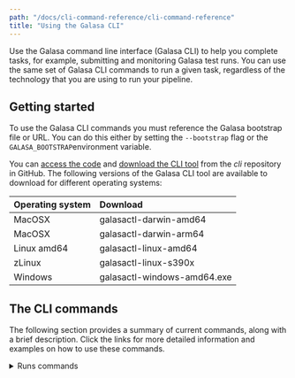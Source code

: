 ```yaml
---
path: "/docs/cli-command-reference/cli-command-reference"
title: "Using the Galasa CLI"
---
```


Use the Galasa command line interface (Galasa CLI) to help you complete tasks, for example, submitting and monitoring Galasa test runs. You can use the same set of Galasa CLI commands to run a given task, regardless of the technology that you are using to run your pipeline.

## Getting started 

To use the Galasa CLI commands you must reference the Galasa bootstrap file or URL. You can do this either by setting the `--bootstrap` flag or the `GALASA_BOOTSTRAP`environment variable.

You can [access the code](https://github.com/galasa-dev/cli) and [download the CLI tool](https://github.com/galasa-dev/cli/releases) from the _cli_ repository in GitHub. The following versions of the Galasa CLI tool are available to download for different operating systems:

| Operating system  |  Download  |
| :---- | :-------- | 
| MacOSX  | galasactl-darwin-amd64 |
| MacOSX  | galasactl-darwin-arm64 |
| Linux amd64 | galasactl-linux-amd64 | 
| zLinux  | galasactl-linux-s390x | 
| Windows | galasactl-windows-amd64.exe | 


## The CLI commands

The following section provides a summary of current commands, along with a brief description. Click the links for more detailed information and examples on how to use these commands.

<details>
<summary>Runs commands</summary>

|   |    |
| :---- | :-------- |
| **[runs prepare](/docs/cli-command-reference/ecosystem-cli-runs-prepare)**<br>  | Builds a portfolio of tests from single or multiple test streams. The portfolio can then be run by using the `runs submit` command. |
| **[runs submit](/docs/cli-command-reference/ecosystem-cli-runs-submit)**<br>  | Submits and monitors tests in the Galasa Ecosystem. Tests can be input either from a portfolio or directly from a test package.| 
</details>


